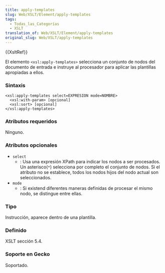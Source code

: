 ```yaml
---
title: apply-templates
slug: Web/XSLT/Element/apply-templates
tags:
  - Todas_las_Categorías
  - XSLT
translation_of: Web/XSLT/Element/apply-templates
original_slug: Web/XSLT/apply-templates
---
```


{{XsltRef}}

El elemento `<xsl:apply-templates>` selecciona un conjunto de nodos del documento de entrada e instruye al procesador para aplicar las plantillas apropiadas a ellos.

### Sintaxis

```
<xsl:apply-templates select=EXPRESION mode=NOMBRE>
  <xsl:with-param> [opcional]
  <xsl:sort> [opcional]
</xsl:apply-templates>
```

### Atributos requeridos

Ninguno.

### Atributos opcionales

- `select`
  - : Usa una expresión XPath para indicar los nodos a ser procesados. Un asterisco(`*`) selecciona por completo el conjunto de nodos. Si el atributo no se establece, todos los nodos hijos del nodo actual son seleccionados.
- `mode`
  - : Si existend diferentes maneras definidas de procesar el mismo nodo, se distingue entre ellas.

### Tipo

Instrucción, aparece dentro de una plantilla.

### Definido

XSLT sección 5.4.

### Soporte en Gecko

Soportado.
